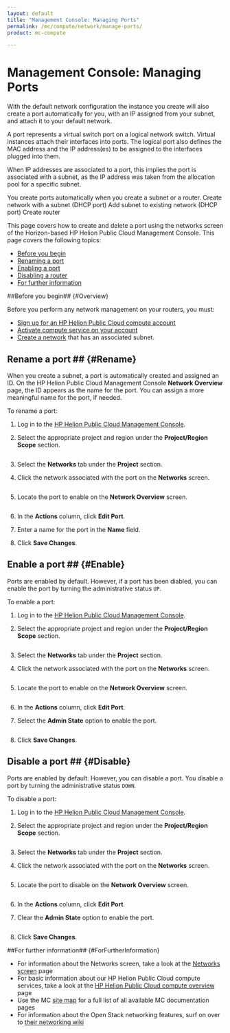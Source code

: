 ```yaml
---
layout: default
title: "Management Console: Managing Ports"
permalink: /mc/compute/network/manage-ports/
product: mc-compute

---
```

# Management Console: Managing Ports #

With the default network configuration the instance you create will also create a port automatically for you, with an IP assigned from your subnet, and attach it to your default network.

<!--What is this port? -->

A port represents a virtual switch port on a logical network switch. Virtual instances attach their interfaces into ports. The logical port also defines the MAC address and the IP address(es) to be assigned to the interfaces plugged into them.

When IP addresses are associated to a port, this implies the port is associated with a subnet, as the IP address was taken from the allocation pool for a specific subnet.

You create ports automatically when you create a subnet or a router.
Create network with a subnet (DHCP port)
Add subnet to existing network (DHCP port)
Create router

This page covers how to create and delete a port using the networks screen of the Horizon-based HP Helion Public Cloud Management Console.  This page covers the following topics:

* [Before you begin](#Overview)
* [Renaming a port](#Rename)
* [Enabling a port](#Enable)
* [Disabling a router](#Disable)
* [For further information](#ForFurtherInformation)


##Before you begin## {#Overview}

Before you perform any network management on your routers, you must:

* [Sign up for an HP Helion Public Cloud compute account](https://horizon.hpcloud.com/register)
* [Activate compute service on your account](https://horizon.hpcloud.com/landing/)
* [Create a network](/mc/compute/networks/create-network/) that has an associated subnet.

<!--When cloudadmin tool deployed, add a link to it here?-->
<!--Include a link to the CLI process for creating a router here as well?-->

## Rename a port ## {#Rename}

When you create a subnet, a port is automatically created and assigned an ID. On the HP Helion Public Cloud Management Console **Network Overview** page, the ID appears as the name for the port. You can assign a more meaningful name for the port, if needed.

To rename a port:

1. Log in to the [HP Helion Public Cloud Management Console](https://horizon.hpcloud.com/).

2. Select the appropriate project and region under the **Project/Region Scope** section.

	<img src="media/network-select.png" alt="" />

3. Select the **Networks** tab under the **Project** section.

4. Click the network associated with the port on the **Networks** screen.

	<img src="media/network-screen.png" alt="" />

5. Locate the port to enable on the **Network Overview** screen.

	<img src="media/network-port.png" alt="" />

6. In the **Actions** column, click **Edit Port**. 

7. Enter a name for the port in the **Name** field.

8. Click **Save Changes**.

## Enable a port ## {#Enable}

Ports are enabled by default. However, if a port has been diabled, you can enable the port by turning the administrative status `UP`.

To enable a port:

1. Log in to the [HP Helion Public Cloud Management Console](https://horizon.hpcloud.com/).

2. Select the appropriate project and region under the **Project/Region Scope** section.

	<img src="media/network-select.png" alt="" />

3. Select the **Networks** tab under the **Project** section.

4. Click the network associated with the port on the **Networks** screen.

	<img src="media/network-screen.png" alt="" />

5. Locate the port to enable on the **Network Overview** screen.

	<img src="media/network-port.png" alt="" />

6. In the **Actions** column, click **Edit Port**. 

7. Select the **Admin State** option to enable the port. 

	<img src="media/network-port-enable.png" alt="" />

8. Click **Save Changes**.


## Disable a port ## {#Disable}

Ports are enabled by default. However, you can disable a port. You disable a port by turning the administrative status `DOWN`. 

To disable a port:

1. Log in to the [HP Helion Public Cloud Management Console](https://horizon.hpcloud.com/).

2. Select the appropriate project and region under the **Project/Region Scope** section.

	<img src="media/network-select.png" alt="" />

3. Select the **Networks** tab under the **Project** section.

4. Click the network associated with the port on the **Networks** screen.

	<img src="media/network-screen.png" alt="" />

5. Locate the port to disable on the **Network Overview** screen.

	<img src="media/network-port.png" alt="" />

6. In the **Actions** column, click **Edit Port**. 

7. Clear the **Admin State** option to enable the port. 

	<img src="media/network-port-disable.png" alt="" />

8. Click **Save Changes**.


##For further information## {#ForFurtherInformation}

* For information about the Networks screen, take a look at the [Networks screen](/mc/compute/networks/view-router/) page
* For basic information about our HP Helion Public Cloud compute services, take a look at the [HP Helion Public Cloud compute overview](/compute/) page
* Use the MC [site map](/mc/sitemap) for a full list of all available MC documentation pages
* For information about the Open Stack networking features, surf on over to [their networking wiki](https://wiki.openstack.org/wiki/Quantum)
